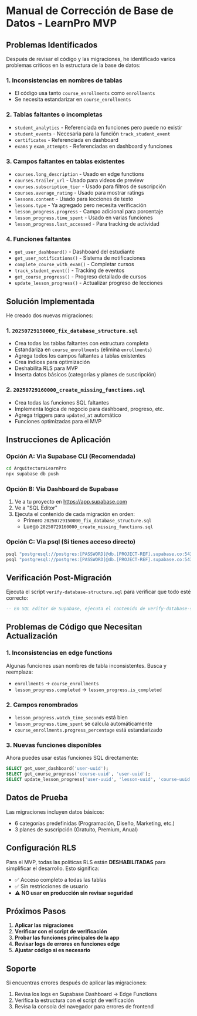 # Manual de Corrección de Base de Datos - LearnPro MVP

## Problemas Identificados

Después de revisar el código y las migraciones, he identificado varios problemas críticos en la estructura de la base de datos:

### 1. **Inconsistencias en nombres de tablas**
- El código usa tanto `course_enrollments` como `enrollments`
- Se necesita estandarizar en `course_enrollments`

### 2. **Tablas faltantes o incompletas**
- `student_analytics` - Referenciada en funciones pero puede no existir
- `student_events` - Necesaria para la función `track_student_event`
- `certificates` - Referenciada en dashboard
- `exams` y `exam_attempts` - Referenciadas en dashboard y funciones

### 3. **Campos faltantes en tablas existentes**
- `courses.long_description` - Usado en edge functions
- `courses.trailer_url` - Usado para videos de preview
- `courses.subscription_tier` - Usado para filtros de suscripción
- `courses.average_rating` - Usado para mostrar ratings
- `lessons.content` - Usado para lecciones de texto
- `lessons.type` - Ya agregado pero necesita verificación
- `lesson_progress.progress` - Campo adicional para porcentaje
- `lesson_progress.time_spent` - Usado en varias funciones
- `lesson_progress.last_accessed` - Para tracking de actividad

### 4. **Funciones faltantes**
- `get_user_dashboard()` - Dashboard del estudiante
- `get_user_notifications()` - Sistema de notificaciones
- `complete_course_with_exam()` - Completar cursos
- `track_student_event()` - Tracking de eventos
- `get_course_progress()` - Progreso detallado de cursos
- `update_lesson_progress()` - Actualizar progreso de lecciones

## Solución Implementada

He creado dos nuevas migraciones:

### 1. `20250729150000_fix_database_structure.sql`
- Crea todas las tablas faltantes con estructura completa
- Estandariza en `course_enrollments` (elimina `enrollments`)
- Agrega todos los campos faltantes a tablas existentes
- Crea índices para optimización
- Deshabilita RLS para MVP
- Inserta datos básicos (categorías y planes de suscripción)

### 2. `20250729160000_create_missing_functions.sql`
- Crea todas las funciones SQL faltantes
- Implementa lógica de negocio para dashboard, progreso, etc.
- Agrega triggers para `updated_at` automático
- Funciones optimizadas para el MVP

## Instrucciones de Aplicación

### Opción A: Via Supabase CLI (Recomendada)
```bash
cd ArquitecturaLearnPro
npx supabase db push
```

### Opción B: Via Dashboard de Supabase
1. Ve a tu proyecto en https://app.supabase.com
2. Ve a "SQL Editor"
3. Ejecuta el contenido de cada migración en orden:
   - Primero `20250729150000_fix_database_structure.sql`
   - Luego `20250729160000_create_missing_functions.sql`

### Opción C: Via psql (Si tienes acceso directo)
```bash
psql "postgresql://postgres:[PASSWORD]@db.[PROJECT-REF].supabase.co:5432/postgres" -f supabase/migrations/20250729150000_fix_database_structure.sql
psql "postgresql://postgres:[PASSWORD]@db.[PROJECT-REF].supabase.co:5432/postgres" -f supabase/migrations/20250729160000_create_missing_functions.sql
```

## Verificación Post-Migración

Ejecuta el script `verify-database-structure.sql` para verificar que todo esté correcto:

```sql
-- En SQL Editor de Supabase, ejecuta el contenido de verify-database-structure.sql
```

## Problemas de Código que Necesitan Actualización

### 1. **Inconsistencias en edge functions**
Algunas funciones usan nombres de tabla inconsistentes. Busca y reemplaza:
- `enrollments` → `course_enrollments`
- `lesson_progress.completed` → `lesson_progress.is_completed`

### 2. **Campos renombrados**
- `lesson_progress.watch_time_seconds` está bien
- `lesson_progress.time_spent` se calcula automáticamente
- `course_enrollments.progress_percentage` está estandarizado

### 3. **Nuevas funciones disponibles**
Ahora puedes usar estas funciones SQL directamente:
```sql
SELECT get_user_dashboard('user-uuid');
SELECT get_course_progress('course-uuid', 'user-uuid');
SELECT update_lesson_progress('user-uuid', 'lesson-uuid', 'course-uuid', true, 300);
```

## Datos de Prueba

Las migraciones incluyen datos básicos:
- 6 categorías predefinidas (Programación, Diseño, Marketing, etc.)
- 3 planes de suscripción (Gratuito, Premium, Anual)

## Configuración RLS

Para el MVP, todas las políticas RLS están **DESHABILITADAS** para simplificar el desarrollo. Esto significa:
- ✅ Acceso completo a todas las tablas
- ✅ Sin restricciones de usuario
- ⚠️ **NO usar en producción sin revisar seguridad**

## Próximos Pasos

1. **Aplicar las migraciones**
2. **Verificar con el script de verificación**
3. **Probar las funciones principales de la app**
4. **Revisar logs de errores en funciones edge**
5. **Ajustar código si es necesario**

## Soporte

Si encuentras errores después de aplicar las migraciones:
1. Revisa los logs en Supabase Dashboard → Edge Functions
2. Verifica la estructura con el script de verificación
3. Revisa la consola del navegador para errores de frontend
